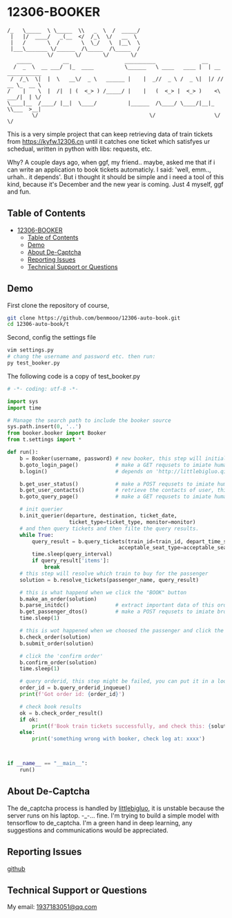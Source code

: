 # 12306-BOOKER



```____________  ________ _______    ________                                       
/_   \_____  \ \_____  \\   _  \  /  _____/                                       
 |   |/  ____/   _(__  </  /_\  \/   __  \                                        
 |   /       \  /       \  \_/   \  |__\  \                                       
 |___\_______ \/______  /\_____  /\_____  /                                       
             \/       \/       \/       \/                                        
   _____          __                  __________               __                 
  /  _  \  __ ___/  |_  ____          \______   \ ____   ____ |  | __ ___________ 
 /  /_\  \|  |  \   __\/  _ \   ______ |    |  _//  _ \ /  _ \|  |/ // __ \_  __ \
/    |    \  |  /|  | (  <_> ) /_____/ |    |   (  <_> |  <_> )    <\  ___/|  | \/
\____|__  /____/ |__|  \____/          |______  /\____/ \____/|__|_ \\___  >__|   
        \/                                    \/                   \/    \/       
```
 

This is a very simple project that can keep retrieving data of train tickets from https://kyfw.12306.cn until it catches one ticket which satisfyes ur schedual, written in python with libs: requests, etc.

Why?
A couple days ago, when ggf, my friend.. maybe, asked me that if i can write an application to book tickets automaticly. I said: 'well, emm.., urhah.. it depends'. But i thought it should be simple and i need a tool of this kind, because it's December and the new year is coming. Just 4 myself, ggf and fun.

## Table of Contents
- [12306-BOOKER](#12306-booker)
    - [Table of Contents](#table-of-contents)
    - [Demo](#demo)
    - [About De-Captcha](#about-de-captcha)
    - [Reporting Issues](#reporting-issues)
    - [Technical Support or Questions](#technical-support-or-questions)


## Demo
First clone the repository of course,
```sh
git clone https://github.com/benmooo/12306-auto-book.git
cd 12306-auto-book/t
```
Second, config the settings file
```sh
vim settings.py
# chang the username and password etc. then run:
py test_booker.py
```
The following code is a copy of test_booker.py
```py
# -*- coding: utf-8 -*-

import sys
import time

# Manage the search path to include the booker source
sys.path.insert(0, '..')
from booker.booker import Booker
from t.settings import *

def run():
    b = Booker(username, password) # new booker, this step will initialize a sesssion to interact with 'https://kyfw.12306.cn'
    b.goto_login_page()            # make a GET requsets to imiate human behavior            
    b.login()                      # depends on 'http://littlebigluo.qicp.net:47720/' which is a de_captcha system modeled by Keras, and i will improvve this issue later.

    b.get_user_status()            # make a POST requsets to imiate human behavior            
    b.get_user_contacts()          # retrieve the contacts of user, this data will be used for post passenger date to 12306 server
    b.goto_query_page()            # make a GET requsets to imiate human behavior            

    # init querier 
    b.init_querier(departure, destination, ticket_date,
                    ticket_type=ticket_type, monitor=monitor)
    # and then query tickets and then filte the query results.
    while True:
        query_result = b.query_tickets(train_id=train_id, depart_time_span=depart_time_span,
                                    acceptable_seat_type=acceptable_seat_type)
        time.sleep(query_interval)
        if query_result['items']:
            break
    # this step will resolve which train to buy for the passenger
    solution = b.resolve_tickets(passenger_name, query_result)

    # this is what happend when we click the "BOOK" button 
    b.make_an_order(solution)
    b.parse_initdc()               # extract important data of this order details from html, and it was done by js originally. 
    b.get_passenger_dtos()         # make a POST requsets to imiate browser behavior
    time.sleep(1)

    # this is wot happened when we choosed the passenger and click the 'submit' button
    b.check_order(solution)
    b.submit_order(solution)

    # click the 'confirm order'
    b.confirm_order(solution)
    time.sleep(1)

    # query orderid, this step might be failed, you can put it in a loop function
    order_id = b.query_orderid_inqueue()
    print(f'Got order id: {order_id}')

    # check book results
    ok = b.check_order_result()
    if ok:
        print(f'Book train tickets successfully, and check this: {solution}')
    else:
        print('something wrong with booker, check log at: xxxx')



if __name__ == "__main__":
    run()
```


## About De-Captcha
The de_captcha process is handled by [littlebigluo](http://littlebigluo.qicp.net:47720/), it is unstable because the server runs on his laptop. -_-... fine. I'm trying to build a simple model with tensorflow to de_captcha. I'm a green hand in deep learning, any suggestions and communications would be appreciated.


## Reporting Issues
[github](https://github.com/benmooo/12306-auto-book.git)


## Technical Support or Questions
My email: 1937183051@qq.com

